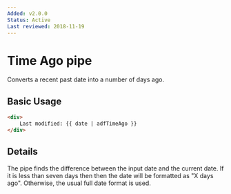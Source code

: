 ```yaml
---
Added: v2.0.0
Status: Active
Last reviewed: 2018-11-19
---
```


# Time Ago pipe

Converts a recent past date into a number of days ago.

## Basic Usage

<!-- {% raw %} -->

```HTML
<div>
    Last modified: {{ date | adfTimeAgo }}
</div>
```

<!-- {% endraw %} -->

## Details

The pipe finds the difference between the input date and the current date. If it
is less than seven days then then the date will be formatted as "X days ago".
Otherwise, the usual full date format is used.
